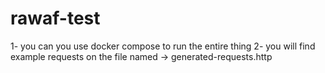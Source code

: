 # rawaf-test

1- you can you use docker compose to run the entire thing 
2- you will find example requests on the file named -> generated-requests.http


